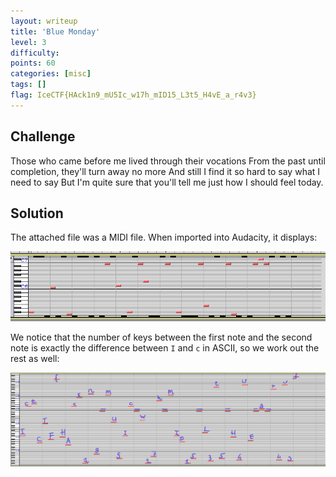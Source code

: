 ```yaml
---
layout: writeup
title: 'Blue Monday'
level: 3
difficulty:
points: 60
categories: [misc]
tags: []
flag: IceCTF{HAck1n9_mU5Ic_w17h_mID15_L3t5_H4vE_a_r4v3}
---
```


## Challenge

Those who came before me lived through their vocations From the past
until
completion, they'll turn away no more And still I find it so hard to say
what I
need to say But I'm quite sure that you'll tell me just how I should
feel
today.

## Solution

The attached file was a MIDI file. When imported into Audacity, it
displays:

![](writeupfiles/bluemonday.png)

We notice that the number of keys between the first note and the second
note is exactly the difference between `I` and `c` in ASCII, so we work
out the rest as well:

![](writeupfiles/midiflag.png)

